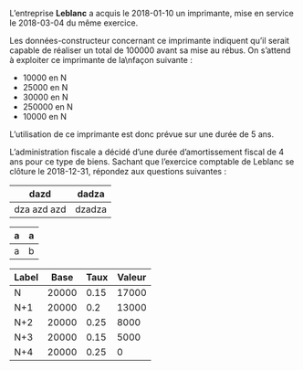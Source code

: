 L’entreprise **Leblanc** a acquis le 2018-01-10 un imprimante, mise en service le 2018-03-04 du même exercice. 

Les données-constructeur concernant ce imprimante indiquent qu’il serait capable de réaliser un total de 100000  avant sa mise au rébus. On s’attend à exploiter ce imprimante de la\nfaçon suivante :

 - 10000  en N
 - 25000  en N
 - 30000  en N
 - 250000  en N
 - 10000  en N


L’utilisation de ce imprimante est donc prévue sur une durée de 5 ans. 

L’administration fiscale a décidé d’une durée d’amortissement fiscal de 4 ans pour ce type de biens. Sachant que l’exercice comptable de Leblanc se clôture le 2018-12-31, répondez aux questions suivantes :


|  dazd | dadza |
|--|--|
|  dza  azd azd |  dzadza |


| a | a |
| -- | -- |
|a|b|

| Label | Base | Taux | Valeur |
|--|--|--|--|
| N | 20000 | 0.15 | 17000 | 
| N+1 | 20000 | 0.2 | 13000 | 
| N+2 | 20000 | 0.25 | 8000 | 
| N+3 | 20000 | 0.15 | 5000 | 
| N+4 | 20000 | 0.25 | 0 | 

<!--stackedit_data:
eyJwcm9wZXJ0aWVzIjoidGl0bGU6IGR6YWR6YWRcbmF1dGhvcj
ogUGllcnJlQWxhaW5cbmV4dGVuc2lvbnM6XG4gIHByZXNldDog
emVyb1xuIiwiaGlzdG9yeSI6Wy0xMjYyNzQzNTY5LDIxMDUwOD
c5MzYsNTk4OTMwMjc0LDE3MTE0NTExMjhdfQ==
-->